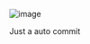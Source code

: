 ![image](https://github.com/user-attachments/assets/a93350a3-c28e-4c0f-a23c-0edbc6e1e872)

Just a auto commit
